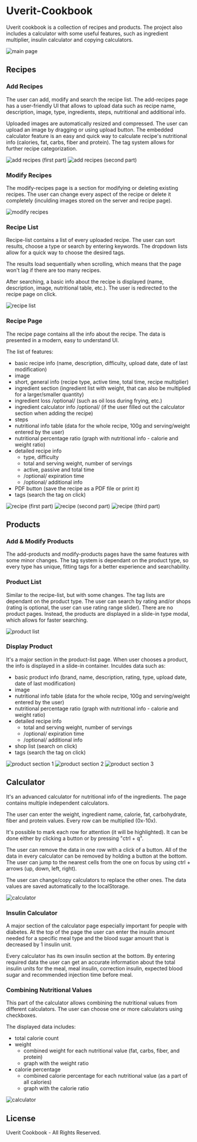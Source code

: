 # Uverit-Cookbook

Uverit cookbook is a collection of recipes and products. The project also includes a calculator with some useful features, such as ingredient multiplier, insulin calculator and copying calculators.

![main page](000-other-files/readme-img/main.png)

## Recipes

### Add Recipes

The user can add, modify and search the recipe list.
The add-recipes page has a user-friendly UI that allows to upload data such as recipe name, description, image, type, ingredients, steps, nutritional and additional info.

Uploaded images are automatically resized and compressed. The user can upload an image by dragging or using upload button.
The embedded calculator feature is an easy and quick way to calculate recipe's nutritional info (calories, fat, carbs, fiber and protein).
The tag system allows for further recipe categorization.

![add recipes (first part)](000-other-files/readme-img/add-recipes1.png)
![add recipes (second part)](000-other-files/readme-img/add-recipes2.png)

### Modify Recipes

The modify-recipes page is a section for modifying or deleting existing recipes. The user can change every aspect of the recipe or delete it completely (inculding images stored on the server and recipe page).

![modify recipes](000-other-files/readme-img/modify-recipes.png)

### Recipe List

Recipe-list contains a list of every uploaded recipe. The user can sort results, choose a type or search by entering keywords. 
The dropdown lists allow for a quick way to choose the desired tags.

The results load sequentially when scrolling, which means that the page won't lag if there are too many recipes.

After searching, a basic info about the recipe is displayed (name, description, image, nutritional table, etc.). The user is redirected to the recipe page on click.

![recipe list](000-other-files/readme-img/recipe-list.png)

### Recipe Page

The recipe page contains all the info about the recipe. The data is presented in a modern, easy to understand UI.

The list of features: 
- basic recipe info (name, description, difficulty, upload date, date of last modification)
- image
- short, general info (recipe type, active time, total time, recipe multiplier)
- ingredient section (ingredient list with weight, that can also be multiplied for a larger/smaller quantity)
- ingredient loss /optional/ (such as oil loss during frying, etc.)
- ingredient calculator info /optional/ (if the user filled out the calculator section when adding the recipe)
- steps
- nutritional info table (data for the whole recipe, 100g and serving/weight entered by the user)
- nutritional percentage ratio (graph with nutritional info - calorie and weight ratio)
- detailed recipe info
    - type, difficulty
    - total and serving weight, number of servings
    - active, passive and total time
    - /optional/ expiration time
    - /optional/ additional info
- PDF button (save the recipe as a PDF file or print it)
- tags (search the tag on click)

![recipe (first part)](000-other-files/readme-img/recipe1.png)
![recipe (second part)](000-other-files/readme-img/recipe2.png)
![recipe (third part)](000-other-files/readme-img/recipe3.png)

## Products

### Add & Modify Products

The add-products and modify-products pages have the same features with some minor changes. 
The tag system is dependant on the product type, so every type has unique, fitting tags for a better experience and searchability.

### Product List

Similar to the recipe-list, but with some changes.
The tag lists are dependant on the product type.
The user can search by rating and/or shops (rating is optional, the user can use rating range slider).
There are no product pages. Instead, the products are displayed in a slide-in type modal, which allows for faster searching.

![product list](000-other-files/readme-img/product-list.png)

### Display Product

It's a major section in the product-list page. When user chooses a product, the info is displayed in a slide-in container.
Inculdes data such as:

- basic product info (brand, name, description, rating, type, upload date, date of last modification)
- image
- nutritional info table (data for the whole recipe, 100g and serving/weight entered by the user)
- nutritional percentage ratio (graph with nutritional info - calorie and weight ratio)
- detailed recipe info
    - total and serving weight, number of servings
    - /optional/ expiration time
    - /optional/ additional info
- shop list (search on click)
- tags (search the tag on click)

![product section 1](000-other-files/readme-img/product-section1.png)
![product section 2](000-other-files/readme-img/product-section2.png)
![product section 3](000-other-files/readme-img/product-section3.png)

## Calculator

It's an advanced calculator for nutritional info of the ingredients. The page contains multiple independent calculators.

The user can enter the weight, ingredient name, calorie, fat, carbohydrate, fiber and protein values.
Every row can be multiplied (0x-10x).

It's possible to mark each row for attention (it will be highlighted).
It can be done either by clicking a button or by pressing "ctrl + q".

The user can remove the data in one row with a click of a button.
All of the data in every calculator can be removed by holding a button at the bottom.
The user can jump to the nearest cells from the one on focus by using ctrl + arrows (up, down, left, right).

The user can change/copy calculators to replace the other ones.
The data values are saved automatically to the localStorage.

![calculator](000-other-files/readme-img/calculator.png)

### Insulin Calculator

A major section of the calculator page especially important for people with diabetes.
At the top of the page the user can enter the insulin amount needed for a specific meal type and the blood sugar amount that is decreased by 1 insulin unit.

Every calculator has its own insulin section at the bottom. By entering required data the user can get an accurate information about the total insulin units for the meal, meal insulin, correction insulin, expected blood sugar and recommended injection time before meal.

### Combining Nutritional Values

This part of the calculator allows combining the nutritional values from different calculators.
The user can choose one or more calculators using checkboxes.

The displayed data includes:
- total calorie count
- weight
    - combined weight for each nutritional value (fat, carbs, fiber, and protein)
    - graph with the weight ratio
- calorie percentage
    - combined calorie percentage for each nutritional value (as a part of all calories)
    - graph with the calorie ratio

![calculator](000-other-files/readme-img/calculator-total-values.png)

## License

Uverit Cookbook - All Rights Reserved.